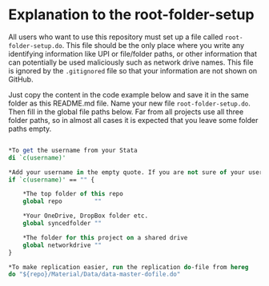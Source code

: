 # Explanation to the root-folder-setup

All users who want to use this repository must set up a file called `root-folder-setup.do`. This file should be the only place where you write any identifying information like UPI or file/folder paths, or other information that can potentially be used maliciously such as network drive names. This file is ignored by the `.gitignored` file so that your information are not shown on GitHub.

Just copy the content in the code example below and save it in the same folder as this README.md file. Name your new file `root-folder-setup.do`. Then fill in the global file paths below. Far from all projects use all three folder paths, so in almost all cases it is expected that you leave some folder paths empty.

``` Stata

*To get the username from your Stata
di `c(username)'

*Add your username in the empty quote. If you are not sure of your username, then run this script and see the ouput from the line above
if `c(username)' == "" {

    *The top folder of this repo
    global repo         ""

    *Your OneDrive, DropBox folder etc.
    global syncedfolder ""

    *The folder for this project on a shared drive
    global networkdrive ""
}

*To make replication easier, run the replication do-file from hereg
do "${repo}/Material/Data/data-master-dofile.do"

```
